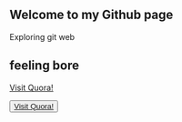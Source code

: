 ## Welcome to my Github page

Exploring git web
## feeling bore


<a href="https://www.quora.com" target="_blank">Visit Quora!</a> 


<button type="button" class="btn btn-dark"><a href="https://www.quora.com" target="_blank">Visit Quora!</a> 
    </button>
    
  
